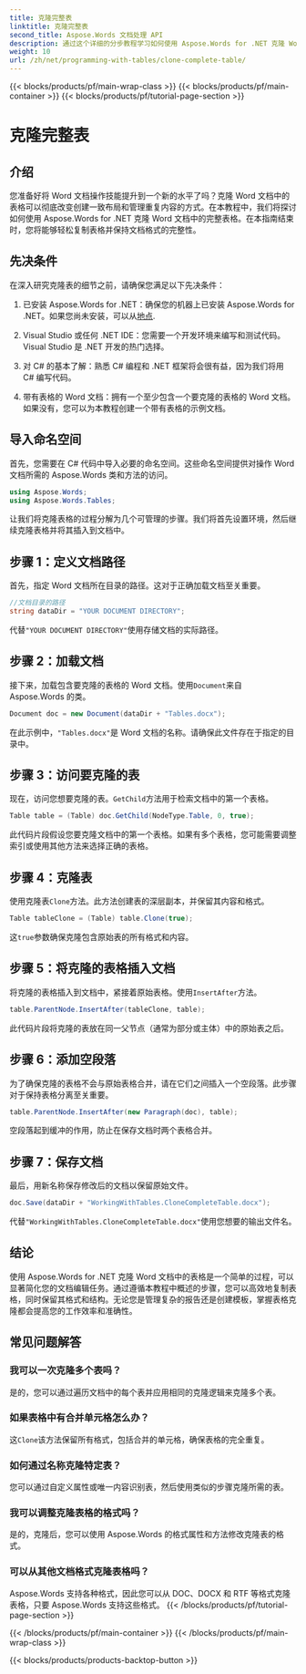 ```yaml
---
title: 克隆完整表
linktitle: 克隆完整表
second_title: Aspose.Words 文档处理 API
description: 通过这个详细的分步教程学习如何使用 Aspose.Words for .NET 克隆 Word 文档中的完整表格。
weight: 10
url: /zh/net/programming-with-tables/clone-complete-table/
---
```


{{< blocks/products/pf/main-wrap-class >}}
{{< blocks/products/pf/main-container >}}
{{< blocks/products/pf/tutorial-page-section >}}

# 克隆完整表

## 介绍

您准备好将 Word 文档操作技能提升到一个新的水平了吗？克隆 Word 文档中的表格可以彻底改变创建一致布局和管理重复内容的方式。在本教程中，我们将探讨如何使用 Aspose.Words for .NET 克隆 Word 文档中的完整表格。在本指南结束时，您将能够轻松复制表格并保持文档格式的完整性。

## 先决条件

在深入研究克隆表的细节之前，请确保您满足以下先决条件：

1. 已安装 Aspose.Words for .NET：确保您的机器上已安装 Aspose.Words for .NET。如果您尚未安装，可以从[地点](https://releases.aspose.com/words/net/).

2. Visual Studio 或任何 .NET IDE：您需要一个开发环境来编写和测试代码。Visual Studio 是 .NET 开发的热门选择。

3. 对 C# 的基本了解：熟悉 C# 编程和 .NET 框架将会很有益，因为我们将用 C# 编写代码。

4. 带有表格的 Word 文档：拥有一个至少包含一个要克隆的表格的 Word 文档。如果没有，您可以为本教程创建一个带有表格的示例文档。

## 导入命名空间

首先，您需要在 C# 代码中导入必要的命名空间。这些命名空间提供对操作 Word 文档所需的 Aspose.Words 类和方法的访问。

```csharp
using Aspose.Words;
using Aspose.Words.Tables;
```

让我们将克隆表格的过程分解为几个可管理的步骤。我们将首先设置环境，然后继续克隆表格并将其插入到文档中。

## 步骤 1：定义文档路径

首先，指定 Word 文档所在目录的路径。这对于正确加载文档至关重要。

```csharp
//文档目录的路径
string dataDir = "YOUR DOCUMENT DIRECTORY";
```

代替`"YOUR DOCUMENT DIRECTORY"`使用存储文档的实际路径。

## 步骤 2：加载文档

接下来，加载包含要克隆的表格的 Word 文档。使用`Document`来自 Aspose.Words 的类。

```csharp
Document doc = new Document(dataDir + "Tables.docx");
```

在此示例中，`"Tables.docx"`是 Word 文档的名称。请确保此文件存在于指定的目录中。

## 步骤 3：访问要克隆的表

现在，访问您想要克隆的表。`GetChild`方法用于检索文档中的第一个表格。

```csharp
Table table = (Table) doc.GetChild(NodeType.Table, 0, true);
```

此代码片段假设您要克隆文档中的第一个表格。如果有多个表格，您可能需要调整索引或使用其他方法来选择正确的表格。

## 步骤 4：克隆表

使用克隆表`Clone`方法。此方法创建表的深层副本，并保留其内容和格式。

```csharp
Table tableClone = (Table) table.Clone(true);
```

这`true`参数确保克隆包含原始表的所有格式和内容。

## 步骤 5：将克隆的表格插入文档

将克隆的表格插入到文档中，紧接着原始表格。使用`InsertAfter`方法。

```csharp
table.ParentNode.InsertAfter(tableClone, table);
```

此代码片段将克隆的表放在同一父节点（通常为部分或主体）中的原始表之后。

## 步骤 6：添加空段落

为了确保克隆的表格不会与原始表格合并，请在它们之间插入一个空段落。此步骤对于保持表格分离至关重要。

```csharp
table.ParentNode.InsertAfter(new Paragraph(doc), table);
```

空段落起到缓冲的作用，防止在保存文档时两个表格合并。

## 步骤 7：保存文档

最后，用新名称保存修改后的文档以保留原始文件。

```csharp
doc.Save(dataDir + "WorkingWithTables.CloneCompleteTable.docx");
```

代替`"WorkingWithTables.CloneCompleteTable.docx"`使用您想要的输出文件名。

## 结论

使用 Aspose.Words for .NET 克隆 Word 文档中的表格是一个简单的过程，可以显著简化您的文档编辑任务。通过遵循本教程中概述的步骤，您可以高效地复制表格，同时保留其格式和结构。无论您是管理复杂的报告还是创建模板，掌握表格克隆都会提高您的工作效率和准确性。

## 常见问题解答

### 我可以一次克隆多个表吗？
是的，您可以通过遍历文档中的每个表并应用相同的克隆逻辑来克隆多个表。

### 如果表格中有合并单元格怎么办？
这`Clone`该方法保留所有格式，包括合并的单元格，确保表格的完全重复。

### 如何通过名称克隆特定表？
您可以通过自定义属性或唯一内容识别表，然后使用类似的步骤克隆所需的表。

### 我可以调整克隆表格的格式吗？
是的，克隆后，您可以使用 Aspose.Words 的格式属性和方法修改克隆表的格式。

### 可以从其他文档格式克隆表格吗？
Aspose.Words 支持各种格式，因此您可以从 DOC、DOCX 和 RTF 等格式克隆表格，只要 Aspose.Words 支持这些格式。
{{< /blocks/products/pf/tutorial-page-section >}}

{{< /blocks/products/pf/main-container >}}
{{< /blocks/products/pf/main-wrap-class >}}

{{< blocks/products/products-backtop-button >}}
